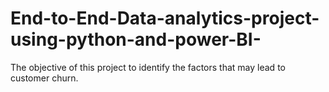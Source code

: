 # End-to-End-Data-analytics-project-using-python-and-power-BI-
The objective of this project to identify the factors that may lead to customer churn.
